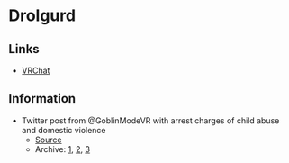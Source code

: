 # Drolgurd

## Links

- [VRChat](https://vrchat.com/home/user/usr_d3f7963b-b81c-4c8e-80f7-341295420ab6)

## Information

- Twitter post from @GoblinModeVR with arrest charges of child abuse and domestic violence
  - [Source](https://x.com/GoblinModeVR/status/1833039088188080235)
  - Archive: [1](./01.png), [2](./02.jpg), [3](./03.png)

